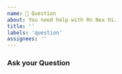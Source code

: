 ```yaml
---
name: 💬 Question
about: You need help with Rn Nex Ui.
title: ''
labels: 'question'
assignees: ''
---
```


### Ask your Question

<!-- A clear and concise question describing the concern -->
